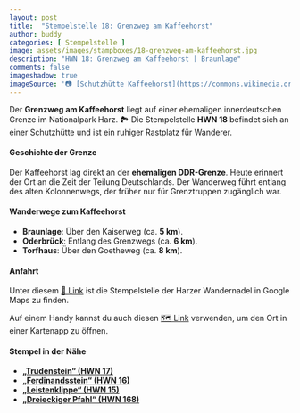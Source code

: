 ```yaml
---
layout: post
title:  "Stempelstelle 18: Grenzweg am Kaffeehorst"
author: buddy
categories: [ Stempelstelle ]
image: assets/images/stampboxes/18-grenzweg-am-kaffeehorst.jpg
description: "HWN 18: Grenzweg am Kaffeehorst | Braunlage"
comments: false
imageshadow: true
imageSource: '📷 [Schutzhütte Kaffeehorst](https://commons.wikimedia.org/wiki/File:Schutzh%C3%BCtte_Kaffeehorst.JPG) von <a href="//commons.wikimedia.org/wiki/User:B.Thomas95" title="User:B.Thomas95">Thomas Binder</a> unter Lizenz [CC BY-SA 4.0](https://creativecommons.org/licenses/by-sa/4.0)'
---
```


Der **Grenzweg am Kaffeehorst** liegt auf einer ehemaligen innerdeutschen Grenze im Nationalpark Harz. 🏞️ Die Stempelstelle **HWN 18** befindet sich an einer Schutzhütte und ist ein ruhiger Rastplatz für Wanderer.

#### Geschichte der Grenze

Der Kaffeehorst lag direkt an der **ehemaligen DDR-Grenze**. Heute erinnert der Ort an die Zeit der Teilung Deutschlands. Der Wanderweg führt entlang des alten Kolonnenwegs, der früher nur für Grenztruppen zugänglich war.

#### Wanderwege zum Kaffeehorst

- **Braunlage**: Über den Kaiserweg (ca. **5 km**).
- **Oderbrück**: Entlang des Grenzwegs (ca. **6 km**).
- **Torfhaus**: Über den Goetheweg (ca. **8 km**).

#### Anfahrt

Unter diesem [📍 Link](https://www.google.com/maps/dir/?api=1&origin=&destination=51.74983%2C%2010.60074) ist die Stempelstelle der Harzer Wandernadel in Google Maps zu finden.

<div class="android-only">
  Auf einem Handy kannst du auch diesen 
  <a href="geo:51.74983,10.60074">🗺️ Link</a> 
  verwenden, um den Ort in einer Kartenapp zu öffnen.
  <p></p>
</div>

#### Stempel in der Nähe

- [**„Trudenstein“ (HWN 17)**](/stempelstelle-17-trudenstein)
- [**„Ferdinandsstein“ (HWN 16)**](/stempelstelle-16-ferdinandsstein)
- [**„Leistenklippe“ (HWN 15)**](/stempelstelle-15-leistenklippe)
- [**„Dreieckiger Pfahl“ (HWN 168)**](/stempelstelle-168-dreieckiger-pfahl)
